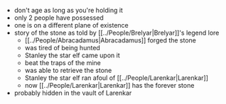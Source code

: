 - don't age as long as you're holding it
- only 2 people have possessed
- one is on a different plane of existence
- story of the stone as told by [[../People/Brelyar|Brelyar]]'s legend lore
	- [[../People/Abracadamus|Abracadamus]] forged the stone
	- was tired of being hunted
	- Stanley the star elf came upon it
	- beat the traps of the mine
	- was able to retrieve the stone
	- Stanley the star elf ran afoul of [[../People/Larenkar|Larenkar]]
	- now [[../People/Larenkar|Larenkar]] has the forever stone
- probably hidden in the vault of Larenkar
